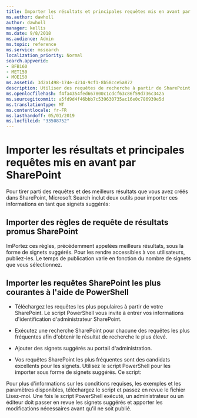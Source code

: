 ```yaml
---
title: Importer les résultats et principales requêtes mis en avant par SharePoint
ms.author: dawholl
author: dawholl
manager: kellis
ms.date: 9/8/2018
ms.audience: Admin
ms.topic: reference
ms.service: mssearch
localization_priority: Normal
search.appverid:
- BFB160
- MET150
- MOE150
ms.assetid: 3d2a1498-174e-4214-9cf1-8b58cce5a872
description: Utiliser des requêtes de recherche à partir de SharePoint pour créer des résultats de travail pour Microsoft Search
ms.openlocfilehash: f4fa4354fed667800c1cdcf63c86f59d736c342a
ms.sourcegitcommit: a5fd9d4f46bbb7c539630735ac16e0c786939e5d
ms.translationtype: MT
ms.contentlocale: fr-FR
ms.lasthandoff: 05/01/2019
ms.locfileid: "33508752"
---
```

# <a name="import-sharepoint-promoted-results-and-top-queries"></a>Importer les résultats et principales requêtes mis en avant par SharePoint

Pour tirer parti des requêtes et des meilleurs résultats que vous avez créés dans SharePoint, Microsoft Search inclut deux outils pour importer ces informations en tant que signets suggérés: 
  
## <a name="import-sharepoint-promoted-result-query-rules"></a>Importer des règles de requête de résultats promus SharePoint

ImPortez ces règles, précédemment appelées meilleurs résultats, sous la forme de signets suggérés. Pour les rendre accessibles à vos utilisateurs, publiez-les. Le temps de publication varie en fonction du nombre de signets que vous sélectionnez.
  
## <a name="import-top-sharepoint-queries-using-powershell"></a>Importer les requêtes SharePoint les plus courantes à l'aide de PowerShell

- Téléchargez les requêtes les plus populaires à partir de votre SharePoint. Le script PowerShell vous invite à entrer vos informations d'identification d'administrateur SharePoint.
    
- Exécutez une recherche SharePoint pour chacune des requêtes les plus fréquentes afin d'obtenir le résultat de recherche le plus élevé.
    
- Ajouter des signets suggérés au portail d'administration.
    
- Vos requêtes SharePoint les plus fréquentes sont des candidats excellents pour les signets. Utilisez le script PowerShell pour les importer sous forme de signets suggérés. Ce script:
    
Pour plus d'informations sur les conditions requises, les exemples et les paramètres disponibles, téléchargez le script et passez en revue le fichier Lisez-moi. Une fois le script PowerShell exécuté, un administrateur ou un éditeur doit passer en revue les signets suggérés et apporter les modifications nécessaires avant qu'il ne soit publié.

  

